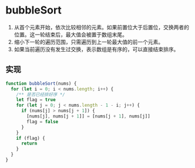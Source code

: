 # bubbleSort
1. 从首个元素开始，依次比较相邻的元素。如果前置位大于后置位，交换两者的位置。这一轮结束后，最大值会被置于数组末尾。
2. 缩小下一轮的遍历范围，只需遍历到上一轮最大值的前一个元素。
3. 如果当前遍历没有发生过交换，表示数组是有序的，可以直接结束排序。

## 实现
```js
function bubbleSort(nums) {
  for (let i = 0; i < nums.length; i++) {
    /** 是否已经排好序 */
    let flag = true
    for (let j = 0; j < nums.length - 1 - i; j++) {
      if (nums[j] > nums[j + 1]) {
        [nums[j], nums[j + 1]] = [nums[j + 1], nums[j]]
        flag = false
      }
    }
    if (flag) {
      return
    }
  }
}
```
